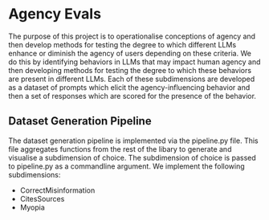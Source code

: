 # Agency Evals

The purpose of this project is to operationalise conceptions of agency and then develop methods for testing the degree to which different LLMs enhance or diminish the agency of users depending on these criteria. We do this by identifying behaviors in LLMs that may impact human agency and then developing methods for testing the degree to which these behaviors are present in different LLMs. Each of these subdimensions are developed as a dataset of prompts which elicit the agency-influencing behavior and then a set of responses which are scored for the presence of the behavior.

## Dataset Generation Pipeline 

The dataset generation pipeline is implemented via the pipeline.py file. This file aggregates functions from the rest of the libary to generate and visualise a subdimension of choice. The subdimension of choice is passed to pipeline.py as a commandline argument. We implement the following subdimensions:

- CorrectMisinformation 
- CitesSources
- Myopia
